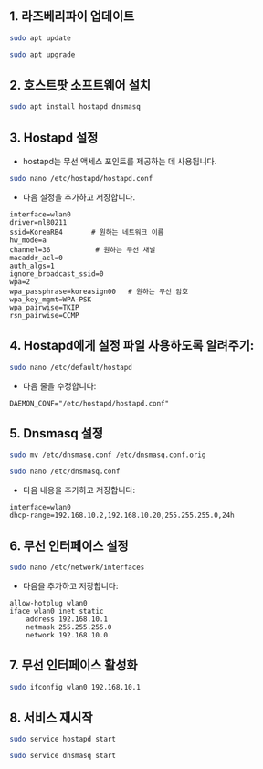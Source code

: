 ## 1. 라즈베리파이 업데이트

``` bash
sudo apt update
```
``` bash
sudo apt upgrade
```

## 2. 호스트팟 소프트웨어 설치

``` bash
sudo apt install hostapd dnsmasq
```

## 3. Hostapd 설정
- hostapd는 무선 액세스 포인트를 제공하는 데 사용됩니다.

``` bash
sudo nano /etc/hostapd/hostapd.conf
```
- 다음 설정을 추가하고 저장합니다.

``` plaintext
interface=wlan0
driver=nl80211
ssid=KoreaRB4       # 원하는 네트워크 이름
hw_mode=a
channel=36           # 원하는 무선 채널
macaddr_acl=0
auth_algs=1
ignore_broadcast_ssid=0
wpa=2
wpa_passphrase=koreasign00   # 원하는 무선 암호
wpa_key_mgmt=WPA-PSK
wpa_pairwise=TKIP
rsn_pairwise=CCMP
```

## 4. Hostapd에게 설정 파일 사용하도록 알려주기:
``` bash
sudo nano /etc/default/hostapd
```
- 다음 줄을 수정합니다:

```plaintext 
DAEMON_CONF="/etc/hostapd/hostapd.conf"
```

## 5. Dnsmasq 설정

```bash
sudo mv /etc/dnsmasq.conf /etc/dnsmasq.conf.orig
```
```bash
sudo nano /etc/dnsmasq.conf
```
- 다음 내용을 추가하고 저장합니다:

``` plaintext
interface=wlan0
dhcp-range=192.168.10.2,192.168.10.20,255.255.255.0,24h
```

## 6. 무선 인터페이스 설정

``` bash
sudo nano /etc/network/interfaces
```
- 다음을 추가하고 저장합니다:

``` plaintext
allow-hotplug wlan0
iface wlan0 inet static
    address 192.168.10.1
    netmask 255.255.255.0
    network 192.168.10.0
```

## 7. 무선 인터페이스 활성화

``` bash
sudo ifconfig wlan0 192.168.10.1
```

## 8. 서비스 재시작

``` bash
sudo service hostapd start
```
``` bash 
sudo service dnsmasq start
```